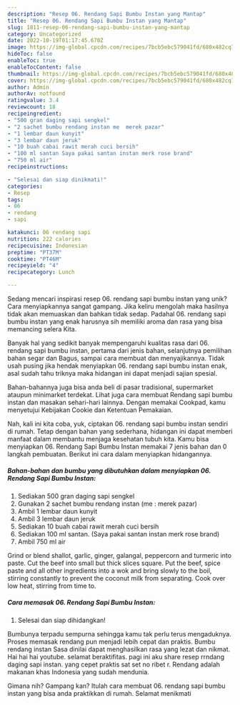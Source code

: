 ```yaml
---
description: "Resep 06. Rendang Sapi Bumbu Instan yang Mantap"
title: "Resep 06. Rendang Sapi Bumbu Instan yang Mantap"
slug: 1811-resep-06-rendang-sapi-bumbu-instan-yang-mantap
category: Uncategorized
date: 2022-10-19T01:17:45.670Z
image: https://img-global.cpcdn.com/recipes/7bcb5ebc579041fd/680x482cq70/06-rendang-sapi-bumbu-instan-foto-resep-utama.jpg
hideToc: false
enableToc: true
enableTocContent: false
thumbnail: https://img-global.cpcdn.com/recipes/7bcb5ebc579041fd/680x482cq70/06-rendang-sapi-bumbu-instan-foto-resep-utama.jpg
cover: https://img-global.cpcdn.com/recipes/7bcb5ebc579041fd/680x482cq70/06-rendang-sapi-bumbu-instan-foto-resep-utama.jpg
author: Admin
authorAv: notfound
ratingvalue: 3.4
reviewcount: 18
recipeingredient:
- "500 gran daging sapi sengkel"
- "2 sachet bumbu rendang instan me  merek pazar"
- "1 lembar daun kunyit"
- "3 lembar daun jeruk"
- "10 buah cabai rawit merah cuci bersih"
- "100 ml santan Saya pakai santan instan merk rose brand"
- "750 ml air"
recipeinstructions:

- "Selesai dan siap dinikmati!"
categories:
- Resep
tags:
- 06
- rendang
- sapi

katakunci: 06 rendang sapi 
nutrition: 222 calories
recipecuisine: Indonesian
preptime: "PT37M"
cooktime: "PT46M"
recipeyield: "4"
recipecategory: Lunch

---
```





Sedang mencari inspirasi resep 06. rendang sapi bumbu instan yang unik? Cara menyiapkannya sangat gampang. Jika keliru mengolah maka hasilnya tidak akan memuaskan dan bahkan tidak sedap. Padahal 06. rendang sapi bumbu instan yang enak harusnya sih memiliki aroma dan rasa yang bisa memancing selera Kita.





Banyak hal yang sedikit banyak mempengaruhi kualitas rasa dari 06. rendang sapi bumbu instan, pertama dari jenis bahan, selanjutnya pemilihan bahan segar dan Bagus, sampai cara membuat dan menyajikannya. Tidak usah pusing jika hendak menyiapkan 06. rendang sapi bumbu instan enak,      asal sudah tahu triknya maka hidangan ini dapat menjadi sajian spesial.














Bahan-bahannya juga bisa anda beli di pasar tradisional, supermarket ataupun minimarket terdekat. Lihat juga cara membuat Rendang sapi bumbu instan dan masakan sehari-hari lainnya. Dengan memakai Cookpad, kamu menyetujui Kebijakan Cookie dan Ketentuan Pemakaian.






Nah, kali ini kita coba, yuk, ciptakan 06. rendang sapi bumbu instan sendiri di rumah. Tetap dengan bahan yang sederhana, hidangan ini dapat memberi manfaat dalam membantu menjaga kesehatan tubuh kita. Kamu bisa menyiapkan 06. Rendang Sapi Bumbu Instan memakai 7 jenis bahan dan 0 langkah pembuatan. Berikut ini cara dalam menyiapkan hidangannya.

<!--inarticleads1-->

##### Bahan-bahan dan bumbu yang dibutuhkan dalam menyiapkan 06. Rendang Sapi Bumbu Instan:

1. Sediakan 500 gran daging sapi sengkel
1. Gunakan 2 sachet bumbu rendang instan (me : merek pazar)
1. Ambil 1 lembar daun kunyit
1. Ambil 3 lembar daun jeruk
1. Sediakan 10 buah cabai rawit merah cuci bersih
1. Sediakan 100 ml santan. (Saya pakai santan instan merk rose brand)
1. Ambil 750 ml air


Grind or blend shallot, garlic, ginger, galangal, peppercorn and turmeric into paste. Cut the beef into small but thick slices square. Put the beef, spice paste and all other ingredients into a wok and bring slowly to the boil, stirring constantly to prevent the coconut milk from separating. Cook over low heat, stirring from time to. 

<!--inarticleads2-->

##### Cara memasak 06. Rendang Sapi Bumbu Instan:


1. Selesai dan siap dihidangkan!

Bumbunya terpadu sempurna sehingga kamu tak perlu terus mengaduknya. Proses memasak rendang pun menjadi lebih cepat dan praktis. Bumbu rendang instan Sasa dinilai dapat menghasilkan rasa yang lezat dan nikmat. Hai hai hai youtube. selamat beraktifitas. pagi ini aku share resep rrndang daging sapi instan. yang cepet praktis sat set no ribet r. Rendang adalah makanan khas Indonesia yang sudah mendunia. 

Gimana nih? Gampang kan? Itulah cara membuat 06. rendang sapi bumbu instan yang bisa anda praktikkan di rumah. Selamat menikmati
